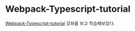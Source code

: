 # Webpack-Typescript-tutorial
[Webpack-Typescript-tutorial](https://www.youtube.com/playlist?list=PL4cUxeGkcC9hOkGbwzgYFmaxB0WiduYJC) 강좌를 보고 학습해보았다.
